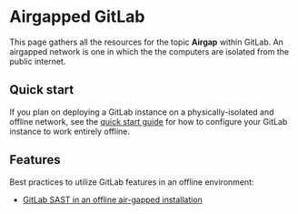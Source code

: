 # Airgapped GitLab

This page gathers all the resources for the topic **Airgap** within GitLab.
An airgapped network is one in which the the computers are isolated from the public internet.

## Quick start

If you plan on deploying a GitLab instance on a physically-isolated and offline network, see the [quick start guide](guick_start_guide.md) for how to configure your GitLab instance to work entirely offline.

## Features

Best practices to utilize GitLab features in an offline environment:

- [GitLab SAST in an offline air-gapped installation](../user/application_security/sast/index.html#gitlab-sast-in-an-offline-air-gapped-installation)

